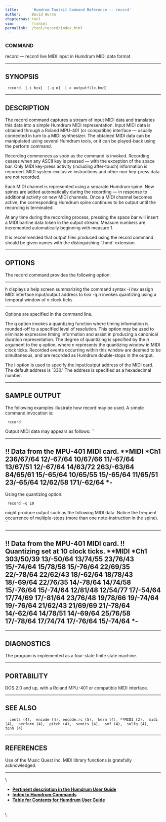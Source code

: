 ```yaml
---
title:		'Humdrum Toolkit Command Reference -- record'
author:		David Huron
chapternav:	tool
vim:		ft=html
permalink:	/tool/record/index.html
---
```



### COMMAND

<span class="tool">record</span> &mdash; record live MIDI input in Humdrum <span class="rep">MIDI</span> data format

------------------------------------------------------------------------

## SYNOPSIS ##

` record  [-i hex]  [-q n]  [ > outputfile.hmd]`

------------------------------------------------------------------------

## DESCRIPTION ##

The <span class="tool">record</span> command captures a stream of input MIDI data and
translates this data into a simple Humdrum <span class="rep">MIDI</span> representation.
Input MIDI data is obtained through a Roland MPU-401 (or compatible)
interface &mdash; usually connected in turn to a MIDI synthesizer. The
obtained <span class="rep">MIDI</span> data can be manipulated using several Humdrum tools,
or it can be played-back using the <span class="tool">perform</span> command.

Recording commences as soon as the command is invoked. Recording ceases
when any ASCII key is pressed &mdash; with the exception of the space bar.
Only MIDI key-press activity (including after-touch) information is
recorded. MIDI system-exclusive instructions and other non-key-press
data are not recorded.

Each MIDI channel is represented using a separate Humdrum spine. New
spines are added automatically during the recording &mdash; in response to
additional activity on new MIDI channels. Once a MIDI channel becomes
active, the corresponding Humdrum spine continues to be output until the
recording is terminated.

At any time during the recording process, pressing the space bar will
insert a <span class="rep">MIDI</span> barline data token in the output stream. Measure
numbers are incremented automatically beginning with measure 1.

It is recommended that output files produced using the <span class="tool">record</span>
command should be given names with the distinguishing \`.hmd\'
extension.

------------------------------------------------------------------------

## OPTIONS ##

The <span class="tool">record</span> command provides the following option:

---------- ---------------------------------------------------------------
<span class="option">h</span>     displays a help screen summarizing the command syntax
-i *hex*   assign MIDI interface input/output address to *hex*
-q *n*     invokes quantizing using a temporal window of *n* clock ticks
---------- ---------------------------------------------------------------

Options are specified in the command line.

The <span class="option">q</span> option invokes a quantizing function where timing information
is rounded-off to a specified level of resolution. This option may be
used to eliminate expressive timing information and assist in producing
a canonical duration representation. The degree of quantizing is
specified by the *n* argument to the <span class="option">q</span> option, where *n* represents
the quantizing window in MIDI clock ticks. Recorded events occurring
within this window are deemed to be simultaneous, and are recorded as
Humdrum double-stops in the output.

The <span class="option">i</span> option is used to specify the input/output address of the
MIDI card. The default address is \`330.\' The address is specified as a
hexadecimal number.

------------------------------------------------------------------------

## SAMPLE OUTPUT ##

The following examples illustrate how <span class="tool">record</span> may be used. A simple
command invocation is:

` record`

Output <span class="rep">MIDI</span> data may appears as follows: ``

-------------------------------------
!! Data from the MPU-401 MIDI card.
\*\*MIDI
\*Ch1
236/67/64
12/-67/64
10/67/66
11/-67/64
13/67/51
12/-67/64
14/63/72
263/-63/64
84/65/61
15/-65/64
10/65/55
15/-65/64
11/65/51
23/-65/64
12/62/58
171/-62/64
\*-
-------------------------------------

Using the quantizing option:

` record -q 10`

might produce output such as the following <span class="rep">MIDI</span> data. Notice the
frequent occurrence of multiple-stops (more than one note-instruction in
the spine). ``

--------------------------------------
!! Data from the MPU-401 MIDI card.
!! Quantizing set at 10 clock ticks.
\*\*MIDI
\*Ch1
303/50/39
13/-50/64 13/74/55
23/76/43
15/-74/64 15/78/58 15/-76/64
22/69/35 22/-78/64 22/62/43
18/-62/64 18/78/43 18/-69/64
22/76/35
14/-78/64 14/74/58
15/-76/64 15/-74/64
12/81/48 12/54/77
17/-54/64 17/74/69 17/-81/64
23/76/48
19/78/66 19/-74/64 19/-76/64
21/62/43 21/69/69 21/-78/64
14/-62/64 14/78/51 14/-69/64
25/76/58
17/-78/64 17/74/74 17/-76/64
15/-74/64
\*-
--------------------------------------

------------------------------------------------------------------------

## DIAGNOSTICS ##

The program is implemented as a four-state finite state machine.

------------------------------------------------------------------------

## PORTABILITY ##

DOS 2.0 and up, with a Roland MPU-401 or compatible MIDI interface.

------------------------------------------------------------------------

## SEE ALSO ##

`  cents (4),  encode (4), encode.rc (5),  kern (4), **MIDI (2),  midi (4),  perform (4),  pitch (4),  semits (4),  smf (4),  solfg (4),  tonh (4)`

------------------------------------------------------------------------

## REFERENCES ##

Use of the Music Quest Inc. MIDI library functions is gratefully
acknowledged.

------------------------------------------------------------------------

\

-   [**Pertinent description in the Humdrum User
    Guide**](../guide30.html#The_record_Command)
-   [**Index to Humdrum Commands**](../commands.toc.html)
-   [**Table for Contents for Humdrum User Guide**](../guide.toc.html)

\
\
